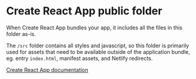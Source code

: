 # Create React App public folder

When Create React App bundles your app, it includes all the files in this folder as-is.

The `/src` folder contains all styles and javascript, so this folder is primarily used for assets that need to be available
outside of the application bundle, eg. entry `index.html`, manifest assets, and Netlify redirects.

[Create React App documentation](https://github.com/facebook/create-react-app/blob/master/packages/react-scripts/template/README.md#using-the-public-folder)
